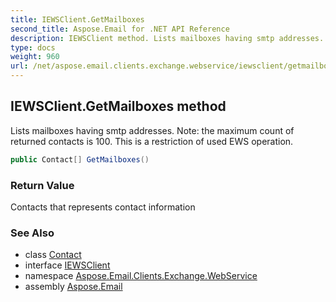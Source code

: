 ```yaml
---
title: IEWSClient.GetMailboxes
second_title: Aspose.Email for .NET API Reference
description: IEWSClient method. Lists mailboxes having smtp addresses. Note the maximum count of returned contacts is 100. This is a restriction of used EWS operation
type: docs
weight: 960
url: /net/aspose.email.clients.exchange.webservice/iewsclient/getmailboxes/
---
```

## IEWSClient.GetMailboxes method

Lists mailboxes having smtp addresses. Note: the maximum count of returned contacts is 100. This is a restriction of used EWS operation.

```csharp
public Contact[] GetMailboxes()
```

### Return Value

Contacts that represents contact information

### See Also

* class [Contact](../../../aspose.email.personalinfo/contact/)
* interface [IEWSClient](../)
* namespace [Aspose.Email.Clients.Exchange.WebService](../../iewsclient/)
* assembly [Aspose.Email](../../../)


